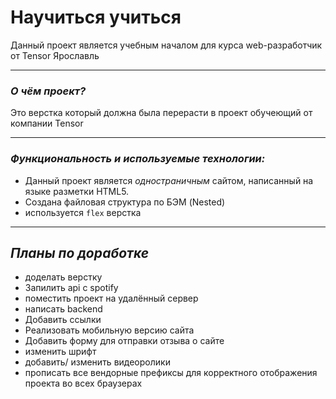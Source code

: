 # **Научиться учиться**
Данный проект является учебным началом для курса web-разработчик от Tensor Ярославль

---

### ***О чём проект?***

Это верстка который должна была перерасти в проект обучеющий от компании Tensor

---

### ***Функциональность и используемые технологии:***

* Данный проект является *одностраничным* сайтом, написанный на языке разметки HTML5.
* Создана файловая структура по БЭМ (Nested)
* используется `flex` верстка
---
## *Планы по доработке*
  - доделать верстку
  - Запилить api с spotify
  - поместить проект на удалённый сервер
  - написать backend
  - Добавить ссылки
  - Реализовать мобильную версию сайта
  - Добавить форму для отправки отзыва о сайте
  - изменить шрифт
  - добавить/ изменить видеоролики
  - прописать все вендорные префиксы для корректного отображения проекта во всех браузерах



